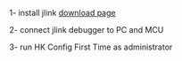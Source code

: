 1- install jlink  [download page](https://www.segger.com/downloads/jlink/)

2- connect jlink debugger to PC and MCU

3- run HK Config First Time as administrator

